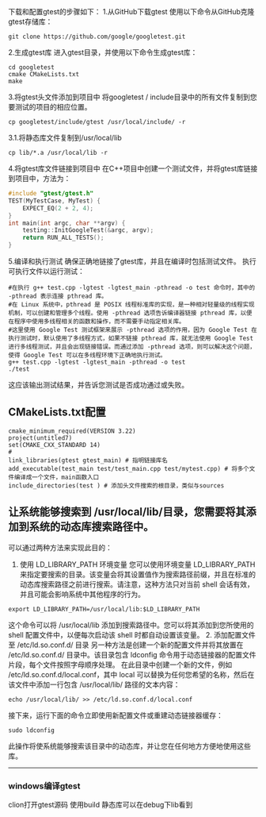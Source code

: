 下载和配置gtest的步骤如下：
1.从GitHub下载gtest
使用以下命令从GitHub克隆gtest存储库：
```shell
git clone https://github.com/google/googletest.git
```
2.生成gtest库
进入gtest目录，并使用以下命令生成gtest库：
```shell
cd googletest
cmake CMakeLists.txt
make
```
3.将gtest头文件添加到项目中
将googletest / include目录中的所有文件复制到您要测试的项目的相应位置。
```shell
cp googletest/include/gtest /usr/local/include/ -r
```
3.1.将静态库文件复制到/usr/local/lib
```shell
cp lib/*.a /usr/local/lib -r
```
4.将gtest库文件链接到项目中
在C++项目中创建一个测试文件，并将gtest库链接到项目中，方法为：
```c++
#include "gtest/gtest.h"
TEST(MyTestCase, MyTest) {
    EXPECT_EQ(2 + 2, 4);
}
int main(int argc, char **argv) {
    testing::InitGoogleTest(&argc, argv);
    return RUN_ALL_TESTS();
}
```
5.编译和执行测试
确保正确地链接了gtest库，并且在编译时包括测试文件。 执行可执行文件以运行测试：
```shell
#在执行 g++ test.cpp -lgtest -lgtest_main -pthread -o test 命令时，其中的 -pthread 表示连接 pthread 库。
#在 Linux 系统中，pthread 是 POSIX 线程标准库的实现，是一种相对轻量级的线程实现机制，可以创建和管理多个线程。使用 -pthread 选项告诉编译器链接 pthread 库，以便在程序中使用多线程相关的函数和操作，而不需要手动指定相关库。
#这里使用 Google Test 测试框架来展示 -pthread 选项的作用，因为 Google Test 在执行测试时，默认使用了多线程方式，如果不链接 pthread 库，就无法使用 Google Test 进行多线程测试，并且会出现链接错误。而通过添加 -pthread 选项，则可以解决这个问题，使得 Google Test 可以在多线程环境下正确地执行测试。
g++ test.cpp -lgtest -lgtest_main -pthread -o test
./test

```
这应该输出测试结果，并告诉您测试是否成功通过或失败。

## CMakeLists.txt配置
```text
cmake_minimum_required(VERSION 3.22)
project(untitled7)
set(CMAKE_CXX_STANDARD 14)
# 
link_libraries(gtest gtest_main) # 指明链接库名
add_executable(test_main test/test_main.cpp test/mytest.cpp) # 将多个文件编译成一个文件，main函数入口
include_directories(test ) # 添加头文件搜索的根目录，类似与sources
```
## 让系统能够搜索到 /usr/local/lib/目录，您需要将其添加到系统的动态库搜索路径中。
可以通过两种方法来实现此目的：
1. 使用 LD_LIBRARY_PATH 环境变量
您可以使用环境变量 LD_LIBRARY_PATH 来指定要搜索的目录。该变量会将其设置值作为搜索路径前缀，并且在标准的动态库搜索路径之前进行搜索。请注意，这种方法只对当前 shell 会话有效，并且可能会影响系统中其他程序的行为。
```shell
export LD_LIBRARY_PATH=/usr/local/lib:$LD_LIBRARY_PATH
```
这个命令可以将 /usr/local/lib 添加到搜索路径中。您可以将其添加到您所使用的 shell 配置文件中，以便每次启动该 shell 时都自动设置该变量。
2. 添加配置文件至 /etc/ld.so.conf.d/ 目录
另一种方法是创建一个新的配置文件并将其放置在 /etc/ld.so.conf.d/ 目录中。该目录包含 ldconfig 命令用于动态链接器的配置文件片段，每个文件按照字母顺序处理。
在此目录中创建一个新的文件，例如 /etc/ld.so.conf.d/local.conf，其中 local 可以替换为任何您希望的名称，然后在该文件中添加一行包含 /usr/local/lib/ 路径的文本内容：
```shell
echo /usr/local/lib/ >> /etc/ld.so.conf.d/local.conf
```
接下来，运行下面的命令立即使用新配置文件或重建动态链接器缓存：
```shell
sudo ldconfig
```
此操作将使系统能够搜索该目录中的动态库，并让您在任何地方方便地使用这些库。



-------
### windows编译gtest
clion打开gtest源码
使用build
静态库可以在debug下lib看到

